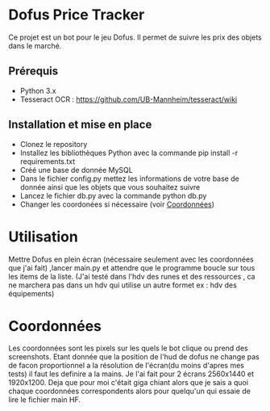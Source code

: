 # Dofus Price Tracker

Ce projet est un bot pour le jeu Dofus. Il permet de suivre les prix des objets dans le marché.

## Prérequis

- Python 3.x
- Tesseract OCR : https://github.com/UB-Mannheim/tesseract/wiki

## Installation et mise en place

- Clonez le repository
- Installez les bibliothèques Python avec la commande pip install -r requirements.txt
- Créé une base de donnée MySQL
- Dans le fichier config.py mettez les informations de votre base de donnée ainsi que les objets que vous souhaitez suivre
- Lancez le fichier db.py avec la commande python db.py
- Changer les coordonées si nécessaire (voir [Coordonnées](#coordonnées))

# Utilisation

Mettre Dofus en plein écran (nécessaire seulement avec les coordonnées que j'ai fait) ,lancer main.py et attendre que le programme boucle sur tous les items de la liste.
(J'ai testé dans l'hdv des runes et des ressources , ca ne marchera pas dans un hdv qui utilise un autre formet ex : hdv des équipements)

# Coordonnées

Les coordonnées sont les pixels sur les quels le bot clique ou prend des screenshots. Etant donnée que la position de l'hud de dofus ne change pas de facon proportionnel a la résolution de l'écran(du moins d'apres mes tests) il faut les definire a la mains. Je l'ai fait pour 2 écrans 2560x1440 et 1920x1200.
Deja que pour moi c'était giga chiant alors que je sais a quoi chaque coordonnées correspondents alors pour quelqu'un qui essaie de lire le fichier main HF.
